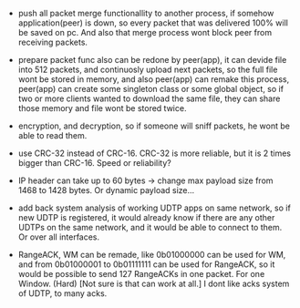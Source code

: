 
- push all packet merge functionallity to another process, if somehow application(peer) is down, so every packet that was delivered 100% will be saved on pc. And also that merge process wont block peer from receiving packets.

- prepare packet func also can be redone by peer(app), it can devide file into 512 packets, and continuosly upload next packets, so the full file wont be stored in memory, and also peer(app) can remake this process, peer(app) can create some singleton class or some global object, so if two or more clients wanted to download the same file, they can share those memory and file wont be stored twice.

- encryption, and decryption, so if someone will sniff packets, he wont be able to read them.

- use CRC-32 instead of CRC-16. CRC-32 is more reliable, but it is 2 times bigger than CRC-16. Speed or reliability?

- IP header can take up to 60 bytes -> change max payload size from 1468 to 1428 bytes. Or dynamic payload size... 

- add back system analysis of working UDTP apps on same network, so if new UDTP is registered, it would already know if there are any other UDTPs on the same network, and it would be able to connect to them. Or over all interfaces.

- RangeACK, WM can be remade, like 0b01000000 can be used for WM, and from 0b01000001 to 0b01111111 can be used for RangeACK, so it would be possible to send 127 RangeACKs in one packet. For one Window.
(Hard) [Not sure is that can work at all.] I dont like acks system of UDTP, to many acks.